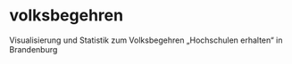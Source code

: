 volksbegehren
=============

Visualisierung und Statistik zum Volksbegehren „Hochschulen erhalten“ in Brandenburg
